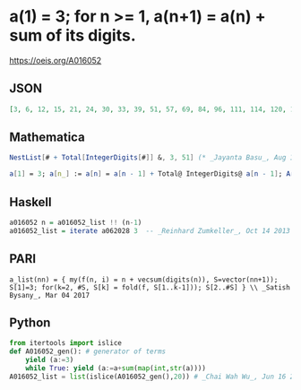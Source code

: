 # a\(1\) \= 3; for n \>\= 1, a\(n\+1\) \= a\(n\) \+ sum of its digits\.
https://oeis.org/A016052
## JSON
```JSON
[3, 6, 12, 15, 21, 24, 30, 33, 39, 51, 57, 69, 84, 96, 111, 114, 120, 123, 129, 141, 147, 159, 174, 186, 201, 204, 210, 213, 219, 231, 237, 249, 264, 276, 291, 303, 309, 321, 327, 339, 354, 366, 381, 393, 408, 420, 426, 438, 453, 465, 480, 492]
```
## Mathematica
```Mathematica
NestList[# + Total[IntegerDigits[#]] &, 3, 51] (* _Jayanta Basu_, Aug 11 2013 *)
```
```Mathematica
a[1] = 3; a[n_] := a[n] = a[n - 1] + Total@ IntegerDigits@ a[n - 1]; Array[a, 80] (* _Robert G. Wilson v_, Jun 27 2014 *)
```
## Haskell
```Haskell
a016052 n = a016052_list !! (n-1)
a016052_list = iterate a062028 3  -- _Reinhard Zumkeller_, Oct 14 2013
```
## PARI
```PARI
a_list(nn) = { my(f(n, i) = n + vecsum(digits(n)), S=vector(nn+1)); S[1]=3; for(k=2, #S, S[k] = fold(f, S[1..k-1])); S[2..#S] } \\ _Satish Bysany_, Mar 04 2017
```
## Python
```Python
from itertools import islice
def A016052_gen(): # generator of terms
    yield (a:=3)
    while True: yield (a:=a+sum(map(int,str(a))))
A016052_list = list(islice(A016052_gen(),20)) # _Chai Wah Wu_, Jun 16 2024
```
